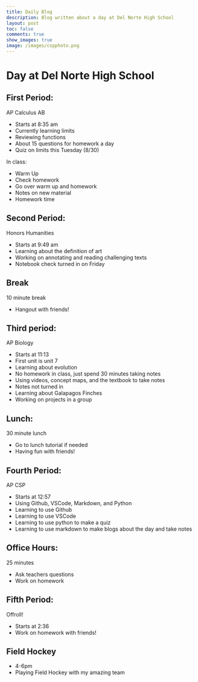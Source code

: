 ```yaml
---
title: Daily Blog
description: Blog written about a day at Del Norte High School
layout: post
toc: false
comments: true
show_images: true
image: /images/cspphoto.png
---
```


# Day at Del Norte High School
## First Period:
AP Calculus AB
- Starts at 8:35 am
- Currently learning limits
- Reviewing functions
- About 15 questions for homework a day
- Quiz on limits this Tuesday (8/30)     

In class:
- Warm Up
- Check homework
- Go over warm up and homework
- Notes on new material
- Homework time

## Second Period:
Honors Humanities
- Starts at 9:49 am
- Learning about the definition of art
- Working on annotating and reading challenging texts
- Notebook check turned in on Friday

## Break
10 minute break
- Hangout with friends!

## Third period:
AP Biology
- Starts at 11:13
- First unit is unit 7
- Learning about evolution
- No homework in class, just spend 30 minutes taking notes
- Using videos, concept maps, and the textbook to take notes
- Notes not turned in
- Learning about Galapagos Finches
- Working on projects in a group

## Lunch:
30 minute lunch
- Go to lunch tutorial if needed
- Having fun with friends!

## Fourth Period:
AP CSP
- Starts at 12:57
- Using Github, VSCode, Markdown, and Python
- Learning to use Github
- Learning to use VSCode
- Learning to use python to make a quiz
- Learning to use markdown to make blogs about the day and take notes

## Office Hours:
25 minutes
- Ask teachers questions
- Work on homework

## Fifth Period:
Offroll!
- Starts at 2:36
- Work on homework with friends!

## Field Hockey
- 4-6pm
- Playing Field Hockey with my amazing team


